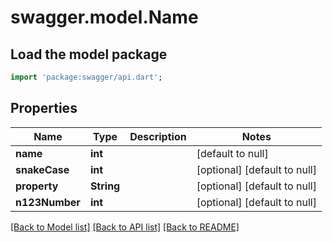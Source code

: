 # swagger.model.Name

## Load the model package
```dart
import 'package:swagger/api.dart';
```

## Properties
Name | Type | Description | Notes
------------ | ------------- | ------------- | -------------
**name** | **int** |  | [default to null]
**snakeCase** | **int** |  | [optional] [default to null]
**property** | **String** |  | [optional] [default to null]
**n123Number** | **int** |  | [optional] [default to null]

[[Back to Model list]](../README.md#documentation-for-models) [[Back to API list]](../README.md#documentation-for-api-endpoints) [[Back to README]](../README.md)

